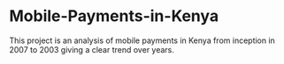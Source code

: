# Mobile-Payments-in-Kenya
This project is an analysis of mobile payments in Kenya from inception in 2007 to 2003 giving a clear trend over years.
